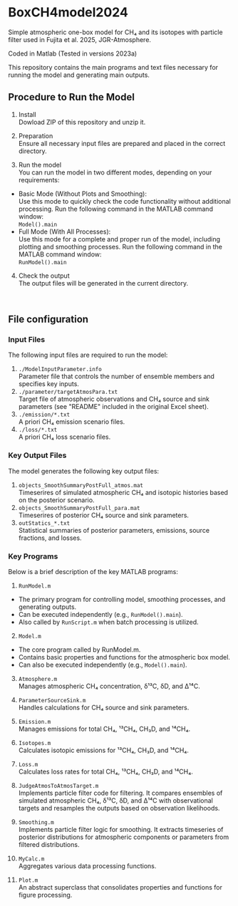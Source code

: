 # BoxCH4model2024
Simple atmospheric one-box model for CH₄ and its isotopes with particle filter used in Fujita et al. 2025, JGR-Atmosphere.

Coded in Matlab (Tested in versions 2023a)

This repository contains the main programs and text files necessary for running the model and generating main outputs.

## Procedure to Run the Model
1. Install  
Dowload ZIP of this repository and unzip it. 

2. Preparation  
Ensure all necessary input files are prepared and placed in the correct directory.

3. Run the model  
You can run the model in two different modes, depending on your requirements:
  - Basic Mode (Without Plots and Smoothing):  
Use this mode to quickly check the code functionality without additional processing.
  Run the following command in the MATLAB command window:  
    `Model().main`
  - Full Mode (With All Processes):  
Use this mode for a complete and proper run of the model, including plotting and smoothing processes.
Run the following command in the MATLAB command window:  
    `RunModel().main`

4. Check the output  
The output files will be generated in the current directory.
<br>

## File configuration
### Input Files
The following input files are required to run the model:
1. `./ModelInputParameter.info`  
Parameter file that controls the number of ensemble members and specifies key inputs.
2. `./parameter/targetAtmosPara.txt`   
Target file of atmospheric observations and CH₄ source and sink parameters  (see "README" included in the original Excel sheet).
3. `./emission/*.txt`  
A priori CH₄ emission scenario files.  
4. `./loss/*.txt`  
A priori CH₄ loss scenario files.

### Key Output Files  
The model generates the following key output files:
1. `objects_SmoothSummaryPostFull_atmos.mat`  
Timeserires of simulated atmospheric CH₄ and isotopic histories based on the posterior scenario.
2. `objects_SmoothSummaryPostFull_para.mat`  
Timeserires of posterior CH₄ source and sink parameters.
3. `outStatics_*.txt`  
Statistical summaries of posterior parameters, emissions, source fractions, and losses.

### Key Programs  
Below is a brief description of the key MATLAB programs:
1. `RunModel.m`  
- The primary program for controlling model, smoothing processes, and generating outputs.
- Can be executed independently (e.g., `RunModel().main`).
- Also called by `RunScript.m` when batch processing is utilized.

2. `Model.m`  
- The core program called by RunModel.m.
- Contains basic properties and functions for the atmospheric box model.
- Can also be executed independently (e.g., `Model().main`).

3. `Atmosphere.m`  
Manages atmospheric CH₄ concentration, δ¹³C, δD, and Δ¹⁴C.

4. `ParameterSourceSink.m`  
Handles calculations for CH₄ source and sink parameters.

5. `Emission.m`  
Manages emissions for total CH₄, ¹³CH₄, CH₃D, and ¹⁴CH₄.

6. `Isotopes.m`  
Calculates isotopic emissions for ¹³CH₄, CH₃D, and ¹⁴CH₄.

7. `Loss.m`  
Calculates loss rates for total CH₄, ¹³CH₄, CH₃D, and ¹⁴CH₄.

8. `JudgeAtmosToAtmosTarget.m`  
Implements particle filter code for filtering. It compares ensembles of simulated atmospheric CH₄, δ¹³C, δD, and Δ¹⁴C with observational targets and resamples the outputs based on observation likelihoods.

9. `Smoothing.m`  
Implements particle filter logic for smoothing. It extracts timeseries of posterior distributions for atmospheric components or parameters from filtered distributions.

10. `MyCalc.m`  
Aggregates various data processing functions.

11. `Plot.m`  
An abstract superclass that consolidates properties and functions for figure processing. 
